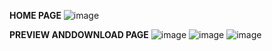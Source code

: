 **HOME PAGE**
![image](https://github.com/user-attachments/assets/557a170b-e979-4a07-87aa-957867015649)

**PREVIEW ANDDOWNLOAD PAGE**
![image](https://github.com/user-attachments/assets/c298fa63-fe8a-4062-8cb0-023a7fb90548)
![image](https://github.com/user-attachments/assets/e445c81c-2294-492f-b7f6-6f674ba6848b)
![image](https://github.com/user-attachments/assets/b251d011-4fbf-4388-a0a1-da909d41e431)
